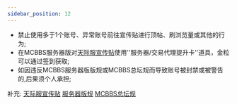 ```yaml
---
sidebar_position: 12
---
```

* 禁止使用多于1个账号、异常账号前往宣传贴进行顶帖、刷浏览量或其他的行为;  
* 在MCBBS服务器版对[天际服宣传贴](https://www.mcbbs.net/thread-1390354-1-1.html)使用''服务器/交易代理提升卡''道具，金粒可以通过签到获取;  
* 如因违反MCBBS服务器版版规或MCBBS总坛规而导致账号被封禁或被警告的,后果须个人承担;  

补充:
[天际服宣传贴](https://www.mcbbs.net/thread-1390354-1-1.html)
[服务器版规](https://www.mcbbs.net/thread-405836-1-1.html)
[MCBBS总坛规](https://www.mcbbs.net/thread-7808-1-1.html)

